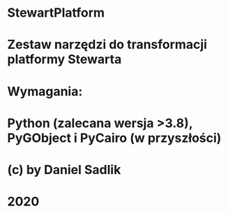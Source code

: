 # StewartPlatform
# Zestaw narzędzi do transformacji platformy Stewarta
# Wymagania:
# Python (zalecana wersja >3.8), PyGObject i PyCairo (w przyszłości)
# (c) by Daniel Sadlik
# 2020